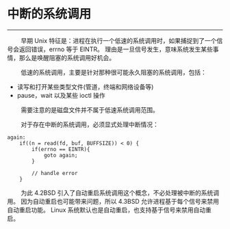 # 中断的系统调用
***

&emsp;&emsp;
早期 Unix 特征是：进程在执行一个低速的系统调用时，如果捕捉到了一个信号会返回错误，errno 等于 EINTR。
理由是一旦信号发生，意味系统发生某些事情，那么是唤醒阻塞的系统调用好机会。

&emsp;&emsp;
低速的系统调用，主要是针对那种很可能永久阻塞的系统调用，包括：

+ 读写和打开某些类型文件(管道，终端和网络设备等)
+ pause，wait 以及某些 ioctl 操作

&emsp;&emsp;
需要注意的是磁盘文件并不属于低速系统调用范围。

&emsp;&emsp;
对于存在中断的系统调用，必须显式处理中断情况：

    again:
        if((n = read(fd, buf, BUFFSIZE)) < 0) {
            if(errno == EINTR){
                goto again;
            }
            
            // handle error
        }
 
&emsp;&emsp;
为此 4.2BSD 引入了自动重启系统调用这个概念，不必处理被中断的系统调用。
因为自动重启也可能带来问题，所以 4.3BSD 允许进程基于每个信号来禁用自动重启功能。
Linux 系统默认也是自动重启，也支持基于信号来禁用自动重启。